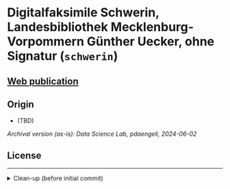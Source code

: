 # Digitalfaksimile Schwerin, Landesbibliothek Mecklenburg-Vorpommern Günther Uecker, ohne Signatur (`schwerin`)

## [Web publication](https://dhbern.github.io/parzival-digitalfaksimile-schwerin)

## Origin

* (TBD)

*Archival version (as-is): Data Science Lab, pdaengeli, 2024-06-02*

## License

---

<details><summary>Clean-up (before initial commit)</summary>

General approach: remove all spurious files (copies, obsolete notes, process artefacts), primarily based on file names (visual check).

PWD: root directory of this repository

* purge OS junk and ftp log files:
  * `find . -type f -name "Thumbs.db" -delete`
  * `find . -type f -name \.DS_Store -delete`
  * `find . -type f -name "WS_FTP.LOG" -delete`

* (re)moved:
  * `Extras` (supplemental material on CD ROM: mediaevum ttf, old Firefox + Camino binary)

* (re)moved after `grep` testing:
  * `Daten/*_save*`
  * `Daten/*_bak*`
  * `Daten/*_before*`
  * `Daten/JS/BildAnzeige_alt.js`
  * `Daten/Lagensymbole/*_alt.gif`

* created symlink to provide for case insensitive linking:
  * `ln -s MBilder Mbilder`

</details>

